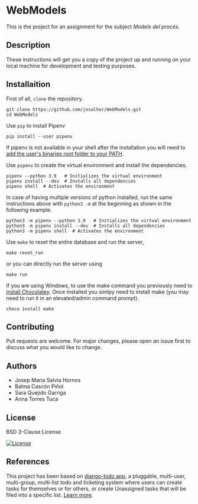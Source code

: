 # WebModels

This is the project for an assignment for the subject *Models del procés*.

## Description

These instructions will get you a copy of the project up and running on your local machine for development and testing purposes.

## Installaition

First of all, `clone` the repository.

```
git clone https://github.com/josalhor/WebModels.git
cd WebModels
```

Use `pip` to install Pipenv

```
pip install --user pipenv
```
If pipenv is not available in your shell after the installation you will need to [add the user's binaries root folder to your PATH](https://www.architectryan.com/2018/03/17/add-to-the-path-on-windows-10/). 

Use `pipenv` to create the virtual environment and install the
dependencies.

```
pipenv --python 3.9   # Initializes the virtual environment
pipenv install --dev  # Installs all dependencies
pipenv shell  # Activates the environment
```

In case of having multiple versions of python installed, run the same instructions above with `python3 -m` at the beginning as shown in the following example.

```
python3 -m pipenv --python 3.9   # Initializes the virtual environment
python3 -m pipenv install --dev  # Installs all dependencies
python3 -m pipenv shell  # Activates the environment
```

Use `make` to reset the entire database and run the server,

```
make reset_run
```

or you can directly run the server using 

```
make run
```

If you are using Windows, to use the make command you previously need to [install Chocolatey](https://chocolatey.org/install). Once installed you simlpy need to install make (you may need to run it in an elevated/admin command prompt).

```
choco install make
```

## Contributing
Pull requests are welcome. For major changes, please open an issue first to discuss what you would like to change.

## Authors

- Josep Maria Salvia Hornos
- Balma Cascón Piñol
- Sara Quejido Garriga
- Anna Torres Tuca

## License

BSD 3-Clause License

[![License](https://img.shields.io/badge/License-BSD%203--Clause-blue.svg)](/LICENSE.txt)

## References
This project has been based on [django-todo app](http://django-todo.org/), a pluggable, multi-user, multi-group, multi-list todo and ticketing system where users can create tasks for themselves or for others, or create Unassigned tasks that will be filed into a specific list. [Learn more](https://django-todo.readthedocs.io/en/latest/).

